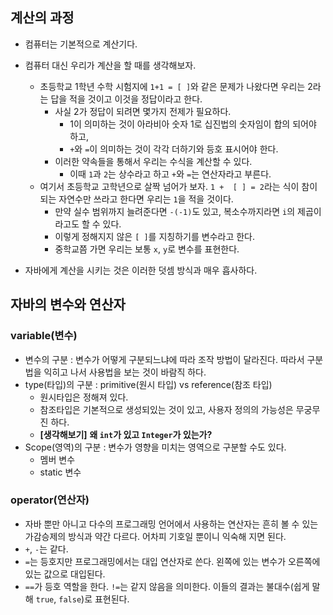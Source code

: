 ## 계산의 과정
- 컴퓨터는 기본적으로 계산기다.
- 컴퓨터 대신 우리가 계산을 할 때를 생각해보자.
  - 초등학교 1학년 수학 시험지에 `1+1 = [ ]`와 같은 문제가 나왔다면 우리는 2라는 답을 적을 것이고 이것을 정답이라고 한다.
    - 사실 2가 정답이 되려면 몇가지 전제가 필요하다.
      - 1이 의미하는 것이 아라비아 숫자 1로 십진법의 숫자임이 합의 되어야 하고,
      - `+`와 `=`이 의미하는 것이 각각 더하기와 등호 표시어야 한다.
    - 이러한 약속들을 통해서 우리는 수식을 계산할 수 있다.
      - 이때 `1`과 `2`는 상수라고 하고 `+`와 `=`는 연산자라고 부른다.
  - 여기서 초등학교 고학년으로 살짝 넘어가 보자. `1 +  [ ] = 2`라는 식이 참이 되는 자연수만 쓰라고 한다면 우리는 `1`을 적을 것이다.
    - 만약 실수 범위까지 늘려준다면 `-(-1)`도 있고, 복소수까지라면 `i`의 제곱이라고도 할 수 있다.
    - 이렇게 정해지지 않은 `[ ]`를 지칭하기를 변수라고 한다.
    - 중학교쯤 가면 우리는 보통 `x`, `y`로 변수를 표현한다.  
   
- 자바에게 계산을 시키는 것은 이러한 덧셈 방식과 매우 흡사하다.

## 자바의 변수와 연산자
### variable(변수)
- 변수의 구분 : 변수가 어떻게 구분되느냐에 따라 조작 방법이 달라진다. 따라서 구분법을 익히고 나서 사용법을 보는 것이 바람직 하다.
- type(타입)의 구분 : primitive(원시 타입) vs reference(참조 타입)
  - 원시타입은 정해져 있다.
  - 참조타입은 기본적으로 생성되있는 것이 있고, 사용자 정의의 가능성은 무궁무진 하다.
  - **[생각해보기]** __왜 `int`가 있고 `Integer`가 있는가?__
- Scope(영역)의 구분 : 변수가 영향을 미치는 영역으로 구분할 수도 있다.
  - 멤버 변수
  - static 변수
### operator(연산자)
- 자바 뿐만 아니고 다수의 프로그래밍 언어에서 사용하는 연산자는 흔히 볼 수 있는 가감승제의 방식과 약간 다르다. 어차피 기호일 뿐이니 익숙해 지면 된다.
- `+`, `-`는 같다.
- `=`는 등호지만 프로그래밍에서는 대입 연산자로 쓴다. 왼쪽에 있는 변수가 오른쪽에 있는 값으로 대입된다.
- `==`가 등호 역할을 한다. `!=`는 같지 않음을 의미한다. 이들의 결과는 불대수(쉽게 말해 `true`, `false`)로 표현된다.